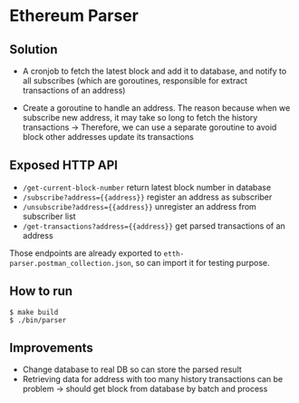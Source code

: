 # Ethereum Parser

## Solution

- A cronjob to fetch the latest block and add it to database, and notify to all subscribes (which are goroutines,
  responsible for extract transactions of an address)

- Create a goroutine to handle an address. The reason because when we subscribe new address, it may take so long to
  fetch the history transactions -> Therefore, we can use a separate goroutine to avoid block other addresses update its
  transactions

## Exposed HTTP API

- `/get-current-block-number` return latest block number in database
- `/subscribe?address={{address}}` register an address as subscriber
- `/unsubscribe?address={{address}}` unregister an address from subscriber list
- `/get-transactions?address={{address}}` get parsed transactions of an address

Those endpoints are already exported to `etth-parser.postman_collection.json`, so can import it for testing purpose.

## How to run

```
$ make build
$ ./bin/parser
```

## Improvements

- Change database to real DB so can store the parsed result
- Retrieving data for address with too many history transactions can be problem -> should get block from database by
  batch and process

